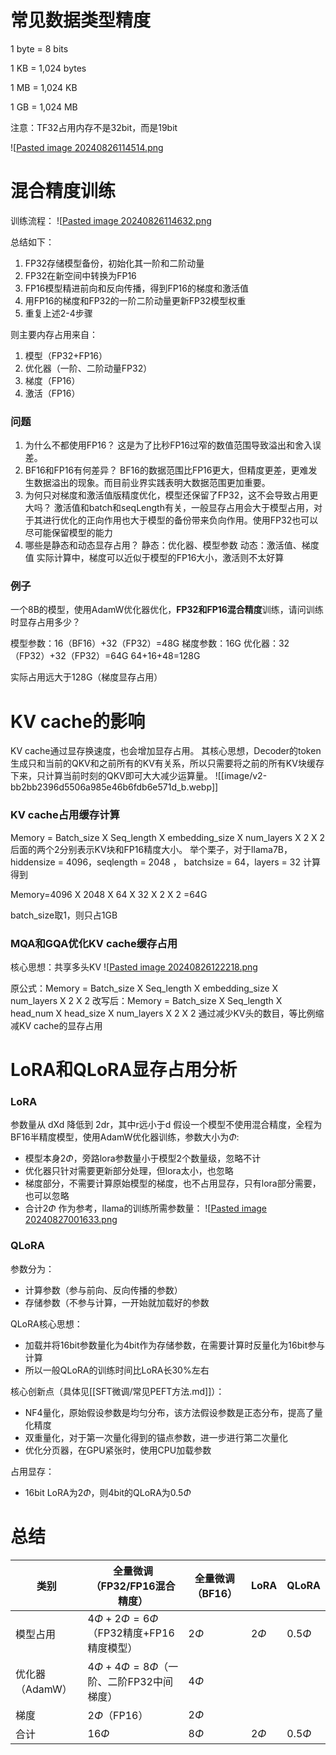 
# 常见数据类型精度
1 byte = 8 bits

1 KB = 1,024 bytes

1 MB = 1,024 KB

1 GB = 1,024 MB

注意：TF32占用内存不是32bit，而是19bit

![[Pasted image 20240826114514.png](image/Pasted%20image%2020240826114514.png)
# 混合精度训练

训练流程：
![[Pasted image 20240826114632.png](image/Pasted%20image%2020240826114632.png)

总结如下：
1. FP32存储模型备份，初始化其一阶和二阶动量
2. FP32在新空间中转换为FP16
3. FP16模型精进前向和反向传播，得到FP16的梯度和激活值
4. 用FP16的梯度和FP32的一阶二阶动量更新FP32模型权重
5. 重复上述2-4步骤

则主要内存占用来自：
1. 模型（FP32+FP16）
2. 优化器（一阶、二阶动量FP32）
3. 梯度（FP16）
4. 激活（FP16）

### 问题
1. 为什么不都使用FP16？
	这是为了比秒FP16过窄的数值范围导致溢出和舍入误差。
2. BF16和FP16有何差异？
	BF16的数据范围比FP16更大，但精度更差，更难发生数据溢出的现象。而目前业界实践表明大数据范围更加重要。
3. 为何只对梯度和激活值版精度优化，模型还保留了FP32，这不会导致占用更大吗？
	激活值和batch和seqLength有关，一般显存占用会大于模型占用，对于其进行优化的正向作用也大于模型的备份带来负向作用。使用FP32也可以尽可能保留模型的能力
4. 哪些是静态和动态显存占用？
	静态：优化器、模型参数
	动态：激活值、梯度值
	实际计算中，梯度可以近似于模型的FP16大小，激活则不太好算

### 例子
一个8B的模型，使用AdamW优化器优化，**FP32和FP16混合精度**训练，请问训练时显存占用多少？

模型参数：16（BF16）+32（FP32）=48G
梯度参数：16G
优化器：32（FP32）+32（FP32）=64G
64+16+48=128G

实际占用远大于128G（梯度显存占用）

# KV cache的影响
KV cache通过显存换速度，也会增加显存占用。
其核心思想，Decoder的token生成只和当前的QKV和之前所有的KV有关系，所以只需要将之前的所有KV块缓存下来，只计算当前时刻的QKV即可大大减少运算量。
![[image/v2-bb2bb2396d5506a985e46b6fdb6e571d_b.webp]]
### KV cache占用缓存计算

Memory = Batch_size X Seq_length X embedding_size X num_layers X 2 X 2
后面的两个2分别表示KV块和FP16精度大小。
举个栗子，对于llama7B，hiddensize = 4096，seqlength = 2048 ， batchsize = 64，layers = 32 计算得到

Memory=4096 X 2048 X 64 X 32 X 2 X 2 =64G

batch_size取1，则只占1GB

### MQA和GQA优化KV cache缓存占用
核心思想：共享多头KV
![[Pasted image 20240826122218.png](image/Pasted%20image%2020240826122218.png)

原公式：Memory = Batch_size X Seq_length X embedding_size X num_layers X 2 X 2
改写后：Memory = Batch_size X Seq_length X head_num X head_size X num_layers X 2 X 2
通过减少KV头的数目，等比例缩减KV cache的显存占用

# LoRA和QLoRA显存占用分析

### LoRA
参数量从 dXd 降低到 2dr，其中r远小于d
假设一个模型不使用混合精度，全程为BF16半精度模型，使用AdamW优化器训练，参数大小为$\Phi$:
+ 模型本身$2\Phi$，旁路lora参数量小于模型2个数量级，忽略不计
+ 优化器只针对需要更新部分处理，但lora太小，也忽略
+ 梯度部分，不需要计算原始模型的梯度，也不占用显存，只有lora部分需要，也可以忽略
+ 合计2$\Phi$
作为参考，llama的训练所需参数量：
![[Pasted image 20240827001633.png](image/Pasted%20image%2020240827001633.png)


### QLoRA
参数分为：
+ 计算参数（参与前向、反向传播的参数）
+ 存储参数（不参与计算，一开始就加载好的参数

QLoRA核心思想：
+ 加载并将16bit参数量化为4bit作为存储参数，在需要计算时反量化为16bit参与计算
+ 所以一般QLoRA的训练时间比LoRA长30%左右

核心创新点（具体见[[SFT微调/常见PEFT方法.md]]）：
+ NF4量化，原始假设参数是均匀分布，该方法假设参数是正态分布，提高了量化精度
+ 双重量化，对于第一次量化得到的锚点参数，进一步进行第二次量化
+ 优化分页器，在GPU紧张时，使用CPU加载参数

占用显存：
+ 16bit LoRA为$2\Phi$，则4bit的QLoRA为$0.5\Phi$


# 总结


| 类别         | 全量微调（FP32/FP16混合精度）                  | 全量微调（BF16） | LoRA    | QLoRA     |
| ---------- | ------------------------------------ | ---------- | ------- | --------- |
| 模型占用       | $4\Phi+2\Phi=6\Phi$（FP32精度+FP16精度模型） | $2\Phi$    | $2\Phi$ | $0.5\Phi$ |
| 优化器（AdamW） | $4\Phi+4\Phi=8\Phi$（一阶、二阶FP32中间梯度）   | $4\Phi$    |         |           |
| 梯度         | $2\Phi$（FP16）                        | $2\Phi$    |         |           |
| 合计         | $16\Phi$                             | $8\Phi$    | $2\Phi$ | $0.5\Phi$ |

